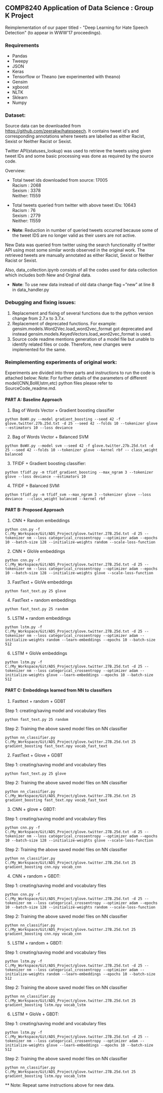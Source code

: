 ## COMP8240 Application of Data Science : Group K Project

Reimplementation of our paper titled - "Deep Learning for Hate Speech Detection" (to appear in WWW'17 proceedings).

### Requirements
* Pandas
* Tweepy
* JSON
* Keras
* Tensorflow or Theano (we experimented with theano)
* Gensim
* xgboost
* NLTK
* Sklearn
* Numpy

### Dataset:

Source data can be downloaded from https://github.com/zeerakw/hatespeech. 
It contains tweet id's and corresponding annotations where tweets are labelled as either Racist, Sexist or Neither Racist or Sexist.

Twitter API(statuses_lookup) was used to retrieve the tweets using given tweet IDs and some basic processing was done as required by the source code.

Overview:
* Total tweet ids downloaded from source: 17005  
Racism : 2068  
Sexism : 3378  
Neither: 11559  

* Total tweets queried from twitter with above tweet IDs: 10643  
Racism : 76  
Sexism : 2779  
Neither: 11559  

- **Note**: Reduction in number of queried tweets occurred because some of the tweet IDS are no longer valid as their users are not active.

New Data was queried from twitter using the search functionality of twitter API using most some similar words observed in the original work. The retrieved tweets are manually annotated as either Racist, Sexist or Neither Racist or Sexist.

Also, data_collection.ipynb consists of all the codes used  for data collection which includes both New and Orginal data.

- **Note**: To use new data instead of old data change flag =”new” at line 8 in data_handler.py


### Debugging and fixing issues:
1.	Replacement and fixing of several functions due to the python version change from 2.7.x to 3.7.x.
2.	Replacement of deprecated functions.
For example: gensim.models.Word2Vec.load_word2vec_format got deprecated and instead gensim.models.KeyedVectors.load_word2vec_format is used.
3.	Source code readme mentions generation of a model file but unable to identify related files or code. Therefore, new changes were implemented for the same.

### Reimplementing experiments of original work:

Experiments are divided into three parts and instructions to run the code is attached below:
Note: For further details of the parameters of different model(CNN,BoW,lstm,etc) python files please refer to SourceCode_readme.md.

#### PART A: Baseline Approach

1. Bag of Words Vector + Gradient boosting classifier
```
python BoWV.py --model gradient_boosting --seed 42 -f glove.twitter.27b.25d.txt -d 25 --seed 42 --folds 10 --tokenizer glove --estimators 10 --loss deviance
```
2. Bag of Words Vector + Balanced SVM
```
python BoWV.py --model svm --seed 42 -f glove.twitter.27b.25d.txt -d 25 --seed 42 --folds 10 --tokenizer glove --kernel rbf -- class_weight balanced
```
3. TFIDF + Gradient boosting classifier:
```
python tfidf.py -m tfidf_gradient_boosting --max_ngram 3 --tokenizer glove --loss deviance --estimators 10
``` 
4. TFIDF + Balanced SVM:
```
python tfidf.py -m tfidf_svm --max_ngram 3 --tokenizer glove --loss deviance  --class_weight balanced --kernel rbf
```

#### PART B: Proposed Approach
1. CNN + Random embeddings
```
python cnn.py -f C:/My_Workspace/Git/ADS_Project/glove.twitter.27B.25d.txt -d 25 --tokenizer nm --loss categorical_crossentropy --optimizer adam --epochs 10 --batch-size 128 --initialize-weights random --scale-loss-function
```
2. CNN + GloVe embeddings
```
python cnn.py -f C:/My_Workspace/Git/ADS_Project/glove.twitter.27B.25d.txt -d 25 --tokenizer nm --loss categorical_crossentropy --optimizer adam --epochs 10 --batch-size 128 --initialize-weights glove --scale-loss-function
```
3. FastText + GloVe embeddings 
```
python fast_text.py 25 glove
```
4. FastText + random embeddings 
```
python fast_text.py 25 random
```
5. LSTM + random embeddings 
```
python lstm.py -f C:/My_Workspace/Git/ADS_Project/glove.twitter.27B.25d.txt -d 25 --tokenizer nm --loss categorical_crossentropy --optimizer adam --initialize-weights random --learn-embeddings --epochs 10 --batch-size 512
```
6. LSTM + GloVe embeddings 
```
python lstm.py -f C:/My_Workspace/Git/ADS_Project/glove.twitter.27B.25d.txt -d 25 --tokenizer nm --loss categorical_crossentropy --optimizer adam --initialize-weights glove --learn-embeddings --epochs 10 --batch-size 512
```

#### PART C:  Embeddings learned from NN to classifiers
1.	Fasttext + random + GDBT

Step 1: creating/saving model and vocabulary files
```
python fast_text.py 25 random
```
Step 2: Training the above saved model files on NN classifier
```
python nn_classifier.py C:/My_Workspace/Git/ADS_Project/glove.twitter.27B.25d.txt 25 gradient_boosting fast_text.npy vocab_fast_text
```

2. 	FastText + Glove + GDBT

Step 1: creating/saving model and vocabulary files
```
python fast_text.py 25 glove
```
Step 2: Training the above saved model files on NN classifier
```
python nn_classifier.py C:/My_Workspace/Git/ADS_Project/glove.twitter.27B.25d.txt 25 gradient_boosting fast_text.npy vocab_fast_text
```

3.	CNN + glove + GBDT:

Step 1: creating/saving model and vocabulary files
```
python cnn.py -f C:/My_Workspace/Git/ADS_Project/glove.twitter.27B.25d.txt -d 25 --tokenizer nm --loss categorical_crossentropy --optimizer adam --epochs 10 --batch-size 128 --initialize-weights glove --scale-loss-function
```
Step 2: Training the  above saved model files on NN classifier
```
python nn_classifier.py C:/My_Workspace/Git/ADS_Project/glove.twitter.27B.25d.txt 25 gradient_boosting cnn.npy vocab_cnn
```

4.	CNN + random + GBDT:

Step 1: creating/saving model and vocabulary files
```
python cnn.py -f C:/My_Workspace/Git/ADS_Project/glove.twitter.27B.25d.txt -d 25 --tokenizer nm --loss categorical_crossentropy --optimizer adam --epochs 10 --batch-size 128 --initialize-weights random --scale-loss-function
```
Step 2: Training the above saved model files on NN classifier
```
python nn_classifier.py C:/My_Workspace/Git/ADS_Project/glove.twitter.27B.25d.txt 25 gradient_boosting cnn.npy vocab_cnn
```

5.	LSTM + random + GBDT:

Step 1: creating/saving model and vocabulary files
```
python lstm.py -f C:/My_Workspace/Git/ADS_Project/glove.twitter.27B.25d.txt -d 25 --tokenizer nm --loss categorical_crossentropy --optimizer adam --initialize-weights random --learn-embeddings --epochs 10 --batch-size 512
```
Step 2: Training the above saved model files on NN classifier
```
python nn_classifier.py C:/My_Workspace/Git/ADS_Project/glove.twitter.27B.25d.txt 25 gradient_boosting lstm.npy vocab_lstm
```

6.	LSTM + GloVe + GBDT:

Step 1: creating/saving model and vocabulary files
```
python lstm.py -f C:/My_Workspace/Git/ADS_Project/glove.twitter.27B.25d.txt -d 25 --tokenizer nm --loss categorical_crossentropy --optimizer adam --initialize-weights glove --learn-embeddings --epochs 10 --batch-size 512
```
Step 2: Training the above saved model files on NN classifier
```
python nn_classifier.py C:/My_Workspace/Git/ADS_Project/glove.twitter.27B.25d.txt 25 gradient_boosting lstm.npy vocab_lstm
```

** Note: Repeat same instructions above for new data.